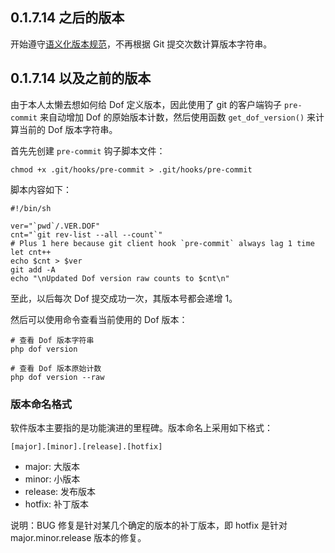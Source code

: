 ## 0.1.7.14 之后的版本

开始遵守[语义化版本规范](https://semver.org/lang/zh-CN/)，不再根据 Git 提交次数计算版本字符串。

## 0.1.7.14 以及之前的版本

由于本人太懒去想如何给 Dof 定义版本，因此使用了 git 的客户端钩子 `pre-commit` 来自动增加 Dof 的原始版本计数，然后使用函数 `get_dof_version()` 来计算当前的 Dof 版本字符串。 

首先先创建 `pre-commit` 钩子脚本文件：

``` shell
chmod +x .git/hooks/pre-commit > .git/hooks/pre-commit
```

脚本内容如下：

``` shell
#!/bin/sh

ver="`pwd`/.VER.DOF"
cnt="`git rev-list --all --count`"
# Plus 1 here because git client hook `pre-commit` always lag 1 time
let cnt++
echo $cnt > $ver
git add -A
echo "\nUpdated Dof version raw counts to $cnt\n"
```

至此，以后每次 Dof 提交成功一次，其版本号都会递增 1。

然后可以使用命令查看当前使用的 Dof 版本：

``` shell
# 查看 Dof 版本字符串
php dof version

# 查看 Dof 版本原始计数
php dof version --raw
```

### 版本命名格式

软件版本主要指的是功能演进的里程碑。版本命名上采用如下格式：

```
[major].[minor].[release].[hotfix]
```

- major: 大版本
- minor: 小版本
- release: 发布版本
- hotfix: 补丁版本 

说明：BUG 修复是针对某几个确定的版本的补丁版本，即 hotfix 是针对 major.minor.release 版本的修复。
